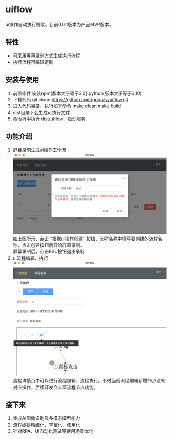# uiflow

ui操作自动执行框架。目前0.0.1版本为产品MVP版本。

## 特性

- 可采用屏幕录制方式生成执行流程
- 执行流程可编辑定制

## 安装与使用

1. 前置条件
安装npm(版本大于等于3.0) python(版本大于等于3.10)
2. 下载代码
   git clone https://github.com/gdonzy/uiflow.git
3. 进入代码目录，执行如下命令
   make clean
   make build
4. dist目录下会生成可执行文件
5. 命令行中执行 dist/uiflow，启动服务

## 功能介绍
1. 屏幕录制生成ui操作工作流
![录制屏幕](/docs/images/录制屏幕ui操作.png)
如上图所示，点击 "根据ui操作创建" 按钮，流程名称中填写要创建的流程名称，点击创建按钮后开始屏幕录制。<br/>
屏幕录制后，点击ESC按钮退出录制 
2. ui流程编辑、执行
![流程编辑](/docs/images/流程编辑.png)
流程详情页中可以进行流程编辑、流程执行。不过当前流程编辑新增节点没有对应操作，后续开发会丰富流程节点功能。

## 接下来
1. 集成AI图像识别及多模态模型能力
2. 流程编排精细化、丰富化、使用化
3. 针对RPA、UI自动化测试等使用场景优化
   



